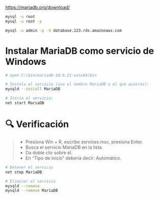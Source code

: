 https://mariadb.org/download/

```sh
mysql -u root
mysql -u root -p

mysql -u admin -p -h database.123.rds.amazonaws.com

```

# Instalar MariaDB como servicio de Windows

```sh
# open C:\bin\mariadb-10.6.21-winx64\bin

# Instala el servicio (usa el nombre MariaDB o el que quieras):
mysqld --install MariaDB

# Inicia el servicio:
net start MariaDB
```

# 🔍 Verificación

> - Presiona Win + R, escribe services.msc, presiona Enter.
> - Busca el servicio MariaDB en la lista.
> - Da doble clic sobre él.
> - En “Tipo de inicio” debería decir: Automático.

```sh
# Detener el servicio
net stop MariaDB

# Eliminar el servicio
mysqld --remove
mysqld --remove MariaDB
```
